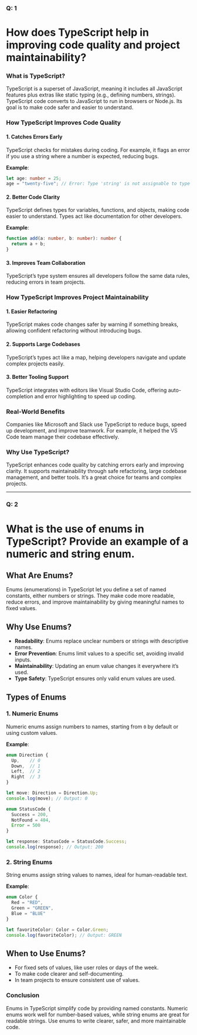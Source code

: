 ### Q: 1

# How does TypeScript help in improving code quality and project maintainability?

### What is TypeScript?

TypeScript is a superset of JavaScript, meaning it includes all JavaScript features plus extras like static typing (e.g., defining numbers, strings). TypeScript code converts to JavaScript to run in browsers or Node.js. Its goal is to make code safer and easier to understand.

### How TypeScript Improves Code Quality

#### 1. Catches Errors Early
TypeScript checks for mistakes during coding. For example, it flags an error if you use a string where a number is expected, reducing bugs.

**Example**:
```typescript
let age: number = 25;
age = "twenty-five"; // Error: Type 'string' is not assignable to type 'number'
```

#### 2. Better Code Clarity
TypeScript defines types for variables, functions, and objects, making code easier to understand. Types act like documentation for other developers.

**Example**:
```typescript
function add(a: number, b: number): number {
  return a + b;
}
```

#### 3. Improves Team Collaboration
TypeScript’s type system ensures all developers follow the same data rules, reducing errors in team projects.

### How TypeScript Improves Project Maintainability

#### 1. Easier Refactoring
TypeScript makes code changes safer by warning if something breaks, allowing confident refactoring without introducing bugs.

#### 2. Supports Large Codebases
TypeScript’s types act like a map, helping developers navigate and update complex projects easily.

#### 3. Better Tooling Support
TypeScript integrates with editors like Visual Studio Code, offering auto-completion and error highlighting to speed up coding.

### Real-World Benefits
Companies like Microsoft and Slack use TypeScript to reduce bugs, speed up development, and improve teamwork. For example, it helped the VS Code team manage their codebase effectively.

### Why Use TypeScript?
TypeScript enhances code quality by catching errors early and improving clarity. It supports maintainability through safe refactoring, large codebase management, and better tools. It’s a great choice for teams and complex projects.

-------------

### Q: 2
# What is the use of enums in TypeScript? Provide an example of a numeric and string enum.

## What Are Enums?

Enums (enumerations) in TypeScript let you define a set of named constants, either numbers or strings. They make code more readable, reduce errors, and improve maintainability by giving meaningful names to fixed values.

## Why Use Enums?

- **Readability**: Enums replace unclear numbers or strings with descriptive names.
- **Error Prevention**: Enums limit values to a specific set, avoiding invalid inputs.
- **Maintainability**: Updating an enum value changes it everywhere it’s used.
- **Type Safety**: TypeScript ensures only valid enum values are used.

## Types of Enums

### 1. Numeric Enums
Numeric enums assign numbers to names, starting from `0` by default or using custom values.

**Example**:
```typescript
enum Direction {
  Up,    // 0
  Down,  // 1
  Left,  // 2
  Right  // 3
}

let move: Direction = Direction.Up;
console.log(move); // Output: 0

enum StatusCode {
  Success = 200,
  NotFound = 404,
  Error = 500
}

let response: StatusCode = StatusCode.Success;
console.log(response); // Output: 200
```

### 2. String Enums
String enums assign string values to names, ideal for human-readable text.

**Example**:
```typescript
enum Color {
  Red = "RED",
  Green = "GREEN",
  Blue = "BLUE"
}

let favoriteColor: Color = Color.Green;
console.log(favoriteColor); // Output: GREEN
```

## When to Use Enums?

- For fixed sets of values, like user roles or days of the week.
- To make code clearer and self-documenting.
- In team projects to ensure consistent use of values.

### Conclusion

Enums in TypeScript simplify code by providing named constants. Numeric enums work well for number-based values, while string enums are great for readable strings. Use enums to write clearer, safer, and more maintainable code.
